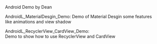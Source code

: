 Android Demo by Dean

AndroidL_MaterialDesgin_Demo:
Demo of Material Desgin some features like animations and view shadow


AndroidL_RecyclerView_CardView_Demo:  
Demo to show how to use RecyclerView and CardView
